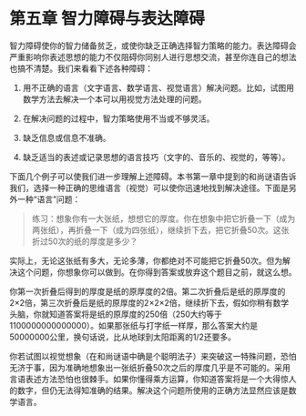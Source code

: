 # 第五章 智力障碍与表达障碍

智力障碍使你的智力储备贫乏，或使你缺乏正确选择智力策略的能力。表达障碍会严重影响你表述思想的能力不仅阻碍你同别人进行思想交流，甚至你连自己的想法也搞不清楚。我们来看看下述各种障碍：

1. 用不正确的语言（文字语言、数学语言、视觉语言）解决问题。比如，试图用数学方法去解决一个本可以用视觉方法处理的问题。

2. 在解决问题的过程中，智力策略使用不当或不够灵活。

3. 缺乏信息或信息不准确。

4. 缺乏适当的表述或记录思想的语言技巧（文字的、音乐的、视觉的，等等）。

下面几个例子可以使我们进一步理解上述障碍。本书第一章中提到的和尚谜语告诉我们，选择一种正确的思维语言（视觉）可以使你迅速地找到解决途径。下面是另外一种“语言”问题：

> 练习：想象你有一大张纸，想想它的厚度。你在想象中把它折叠一下（成为两张纸），再折叠一下（成为四张纸），继续折下去，把它折叠50次。这张折过50次的纸的厚度是多少？

实际上，无论这张纸有多大，无论多薄，你都绝对不可能把它折叠50次。但为解决这个问题，你想象你可以做到。在你得到答案或放弃这个题目之前，就这么想。

你第一次折叠后得到的厚度是纸的原厚度的2倍。第二次折叠后是纸的原厚度的2×2倍，第三次折叠后是纸的原厚度的2×2×2倍，继续折下去，假如你稍有数学头脑，你就知道答案将是纸的原厚度的250倍（250大约等于1100000000000000）。如果那张纸与打字纸一样厚，那么答案大约是50000000公里，换句话说，比从地球到太阳距离的1/2还要多。

你若试图以视觉想象（在和尚谜语中确是个聪明法子）来突破这一特殊问题，恐怕无济于事，因为准确地想象出一张纸折叠50次之后的厚度几乎是不可能的。采用言语表述方法恐怕也很棘手。如果你懂得乘方运算，你知道答案将是一个大得惊人的数字，但仍无法得知准确的结果。解决这个问题所使用的正确方法显然应该是数学语言。